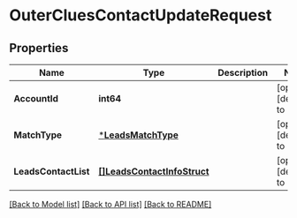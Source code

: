 # OuterCluesContactUpdateRequest

## Properties
Name | Type | Description | Notes
------------ | ------------- | ------------- | -------------
**AccountId** | **int64** |  | [optional] [default to null]
**MatchType** | [***LeadsMatchType**](LeadsMatchType.md) |  | [optional] [default to null]
**LeadsContactList** | [**[]LeadsContactInfoStruct**](leads_contact_info_struct.md) |  | [optional] [default to null]

[[Back to Model list]](../README.md#documentation-for-models) [[Back to API list]](../README.md#documentation-for-api-endpoints) [[Back to README]](../README.md)


